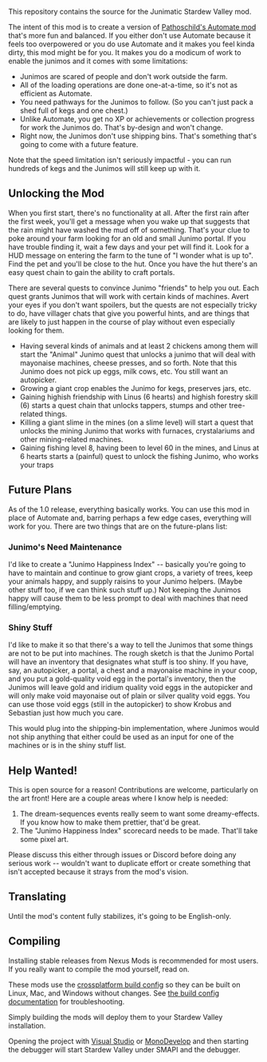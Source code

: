 ﻿This repository contains the source for the Junimatic Stardew Valley mod.

The intent of this mod is to create a version of [Pathoschild's Automate mod](https://github.com/Pathoschild/StardewMods/tree/develop/Automate)
that's more fun and balanced.  If you either don't use Automate because it feels too overpowered or you do
use Automate and it makes you feel kinda dirty, this mod might be for you.  It makes you do a modicum
of work to enable the junimos and it comes with some limitations:

* Junimos are scared of people and don't work outside the farm.
* All of the loading operations are done one-at-a-time, so it's not as efficient as Automate.
* You need pathways for the Junimos to follow.  (So you can't just pack a shed full of
  kegs and one chest.)
* Unlike Automate, you get no XP or achievements or collection progress for work the Junimos do.
  That's by-design and won't change.
* Right now, the Junimos don't use shipping bins.  That's something that's going to come
  with a future feature.

Note that the speed limitation isn't seriously impactful - you can run hundreds of kegs
and the Junimos will still keep up with it.

## Unlocking the Mod

When you first start, there's no functionality at all.  After the first rain after the first week, you'll
get a message when you wake up that suggests that the rain might have washed the mud off of something.
That's your clue to poke around your farm looking for an old and small Junimo portal.  If you have
trouble finding it, wait a few days and your pet will find it.  Look for a HUD message on entering the
farm to the tune of "I wonder what <pet> is up to".  Find the pet and you'll be close to the hut.
Once you have the hut there's an easy quest chain to gain the ability to craft portals.

There are several quests to convince Junimo "friends" to help you out.  Each quest grants Junimos
that will work with certain kinds of machines.  Avert your eyes if you don't want spoilers,
but the quests are not especially tricky to do, have villager chats that give you powerful
hints, and are things that are likely to just happen in the course of play without even especially
looking for them.

* Having several kinds of animals and at least 2 chickens among them will start the "Animal"
  Junimo quest that unlocks a junimo that will deal with mayonaise machines, cheese presses,
  and so forth.  Note that this Junimo does not pick up eggs, milk cows, etc.  You still
  want an autopicker.
* Growing a giant crop enables the Junimo for kegs, preserves jars, etc.
* Gaining highish friendship with Linus (6 hearts) and highish forestry skill (6)
  starts a quest chain that unlocks tappers, stumps and other tree-related things.
* Killing a giant slime in the mines (on a slime level) will start a quest that unlocks the mining
  Junimo that works with furnaces, crystalariums and other mining-related machines.
* Gaining fishing level 8, having been to level 60 in the mines, and Linus at 6 hearts
  starts a (painful) quest to unlock the fishing Junimo, who works your traps

## Future Plans

As of the 1.0 release, everything basically works.  You can use this mod in place of Automate
and, barring perhaps a few edge cases, everything will work for you.  There are two things
that are on the future-plans list:

### Junimo's Need Maintenance

I'd like to create a "Junimo Happiness Index" -- basically you're going to have to maintain
and continue to grow giant crops, a variety of trees, keep your animals happy, and supply
raisins to your Junimo helpers.  (Maybe other stuff too, if we can think such stuff up.)
Not keeping the Junimos happy will cause them to be less prompt to deal with
machines that need filling/emptying.

### Shiny Stuff

I'd like to make it so that there's a way to tell the Junimos that some things are
not to be put into machines.  The rough sketch is that the Junimo Portal will have an
inventory that designates what stuff is too shiny.  If you have, say, an autopicker,
a portal, a chest and a mayonaise machine in your coop, and you put a gold-quality
void egg in the portal's inventory, then the Junimos will leave gold and iridium
quality void eggs in the autopicker and will only make void mayonaise out of plain
or silver quality void eggs.  You can use those void eggs (still in the autopicker)
to show Krobus and Sebastian just how much you care.

This would plug into the shipping-bin implementation, where Junimos would not ship
anything that either could be used as an input for one of the machines or is in
the shiny stuff list.

## Help Wanted!

This is open source for a reason!  Contributions are welcome, particularly on the art front!
Here are a couple areas where I know help is needed:

1. The dream-sequences events really seem to want some dreamy-effects.  If you know how to make them prettier,
   that'd be great.
2. The "Junimo Happiness Index" scorecard needs to be made.  That'll take some pixel art.

Please discuss this either through issues or Discord before doing any serious work -- wouldn't want to duplicate
effort or create something that isn't accepted because it strays from the mod's vision.

## Translating

Until the mod's content fully stabilizes, it's going to be English-only.

## Compiling

Installing stable releases from Nexus Mods is recommended for most users. If you really want to
compile the mod yourself, read on.

These mods use the [crossplatform build config](https://www.nuget.org/packages/Pathoschild.Stardew.ModBuildConfig)
so they can be built on Linux, Mac, and Windows without changes. See [the build config documentation](https://www.nuget.org/packages/Pathoschild.Stardew.ModBuildConfig)
for troubleshooting.

Simply building the mods will deploy them to your Stardew Valley installation.

Opening the project with [Visual Studio](https://www.visualstudio.com/vs/community/) or [MonoDevelop](https://www.monodevelop.com/)
and then starting the debugger will start Stardew Valley under SMAPI and the debugger.
